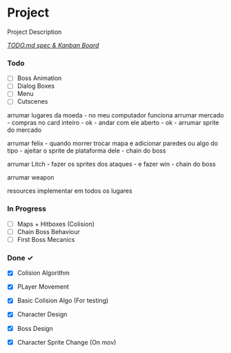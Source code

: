 # Project

Project Description

<em>[TODO.md spec & Kanban Board](https://bit.ly/3fCwKfM)</em>

### Todo

- [ ] Boss Animation  
- [ ] Dialog Boxes  
- [ ] Menu  
- [ ] Cutscenes  

arrumar lugares da moeda - no meu computador funciona
arrumar mercado
	- compras no card inteiro - ok
	- andar com ele aberto - ok
	- arrumar sprite do mercado

arrumar felix
	- quando morrer trocar mapa e adicionar paredes ou algo do tipo
	- ajeitar o sprite de plataforma dele
	- chain do boss

arrumar Litch 
	- fazer os sprites dos ataques
	- e fazer win
	- chain do boss

arrumar weapon

resources implementar em todos os lugares


### In Progress

- [ ] Maps + Hitboxes (Colision)  
- [ ] Chain Boss Behaviour  
- [ ] First Boss Mecanics  

### Done ✓

- [x] Colision Algorithm  
- [x] PLayer Movement  
- [x] Basic Colision Algo (For testing)  
- [x] Character Design  
- [x] Boss Design  
- [x] Character Sprite Change (On mov)  

